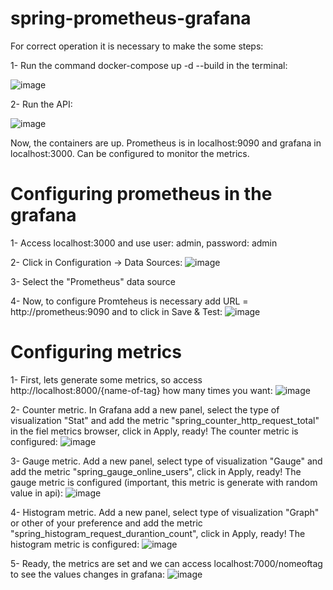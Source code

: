 # spring-prometheus-grafana

For correct operation it is necessary to make the some steps:

1- Run the command docker-compose up -d --build in the terminal: 

![image](https://user-images.githubusercontent.com/31675029/151067997-976ea7b0-a314-48a0-82ee-6fbb86f96d86.png)


2- Run the API: 

![image](https://user-images.githubusercontent.com/31675029/151068240-24896664-57eb-413c-b0ee-edec69b01d96.png)


Now, the containers are up. Prometheus is in localhost:9090 and grafana in localhost:3000.
Can be configured to monitor the metrics.


# Configuring prometheus in the grafana

1- Access localhost:3000 and use user: admin, password: admin

2- Click in Configuration -> Data Sources:
![image](https://user-images.githubusercontent.com/31675029/151069208-d00c14a0-0ca4-47aa-834a-cb849f467da9.png)

3- Select the "Prometheus" data source

4- Now, to configure Promteheus is necessary add URL = http://prometheus:9090 and to click in Save & Test:
![image](https://user-images.githubusercontent.com/31675029/151070835-eb711536-184d-4391-8af0-eb9767ee1f6a.png)

# Configuring metrics

1- First, lets generate some metrics, so access http://localhost:8000/{name-of-tag} how many times you want:
![image](https://user-images.githubusercontent.com/31675029/151071183-4d46c298-d765-4c0b-a56a-95848724c4b8.png)

2- Counter metric.
In Grafana add a new panel, select the type of visualization "Stat" and add the metric "spring_counter_http_request_total" in the fiel metrics browser, 
click in Apply, ready! The counter metric is configured:
![image](https://user-images.githubusercontent.com/31675029/151071632-15e969db-02b3-4f60-8e93-82c0fa73f351.png)

3- Gauge metric.
Add a new panel, select type of visualization "Gauge" and add the metric "spring_gauge_online_users", 
click in Apply, ready! The gauge metric is configured (important, this metric is generate with random value in api):
![image](https://user-images.githubusercontent.com/31675029/151072102-74c00607-f316-409f-9c4b-af80bf9f99d9.png)

4- Histogram metric.
Add a new panel, select type of visualization "Graph" or other of your preference and add the metric "spring_histogram_request_durantion_count", 
click in Apply, ready! The histogram metric is configured:
![image](https://user-images.githubusercontent.com/31675029/151072569-5c181dae-c46c-4a2a-9f32-7284eb262e2e.png)

5- Ready, the metrics are set and we can access localhost:7000/nomeoftag to see the values changes in grafana:
![image](https://user-images.githubusercontent.com/31675029/151072918-e784fc67-ce61-44bd-8110-90e21a4bd3a4.png)





